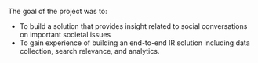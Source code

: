 The goal of the project was to:
* To build a solution that provides insight related to social conversations on important societal issues
* To gain experience of building an end-to-end IR solution including data collection, search relevance, and analytics.
